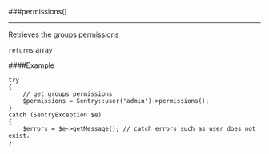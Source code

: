 <a id="permissions" href="#"></a>
###permissions()

----------

Retrieves the groups permissions

`returns` array

####Example

	try
	{
		// get groups permissions
		$permissions = Sentry::user('admin')->permissions();
	}
	catch (SentryException $e)
	{
	    $errors = $e->getMessage(); // catch errors such as user does not exist.
	}

